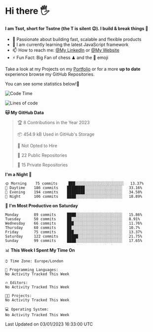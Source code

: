# Hi there :raised_hand_with_fingers_splayed:
#### I am Tsot, short for Tsotne (the T is silent :wink:). I build & break things :space_invader:
- :telescope: Passionate about building fast, scalable and flexible products
- :seedling: I am currently learning the latest JavaScript framework 
- :mailbox: How to reach me: [@My LinkedIn](https://www.linkedin.com/in/tsotne-gvadzabia/) or [@My Website](https://tsotne.co.uk/contact)
- :zap: Fun Fact: Big Fan of chess ♟ and the 👾 emoji

Take a look at my Projects on my [Portfolio](https://tsotne.co.uk/) or for a more **up to date** experience browse my GitHub Repositories.

You can see some statistics below!:space_invader:
<!--START_SECTION:waka-->
![Code Time](http://img.shields.io/badge/Code%20Time-761%20hrs%202%20mins-blue)

![Lines of code](https://img.shields.io/badge/From%20Hello%20World%20I%27ve%20Written-650%20Thousand%20lines%20of%20code-blue)

**🐱 My GitHub Data** 

> 🏆 8 Contributions in the Year 2023
 > 
> 📦 454.9 kB Used in GitHub's Storage 
 > 
> 🚫 Not Opted to Hire
 > 
> 📜 22 Public Repositories 
 > 
> 🔑 15 Private Repositories  
 > 
**I'm a Night 🦉** 

```text
🌞 Morning    75 commits     ███░░░░░░░░░░░░░░░░░░░░░░   13.37% 
🌆 Daytime    186 commits    ████████░░░░░░░░░░░░░░░░░   33.16% 
🌃 Evening    194 commits    ████████░░░░░░░░░░░░░░░░░   34.58% 
🌙 Night      106 commits    ████░░░░░░░░░░░░░░░░░░░░░   18.89%

```
📅 **I'm Most Productive on Saturday** 

```text
Monday       89 commits     ████░░░░░░░░░░░░░░░░░░░░░   15.86% 
Tuesday      50 commits     ██░░░░░░░░░░░░░░░░░░░░░░░   8.91% 
Wednesday    66 commits     ███░░░░░░░░░░░░░░░░░░░░░░   11.76% 
Thursday     60 commits     ██░░░░░░░░░░░░░░░░░░░░░░░   10.7% 
Friday       75 commits     ███░░░░░░░░░░░░░░░░░░░░░░   13.37% 
Saturday     122 commits    █████░░░░░░░░░░░░░░░░░░░░   21.75% 
Sunday       99 commits     ████░░░░░░░░░░░░░░░░░░░░░   17.65%

```


📊 **This Week I Spent My Time On** 

```text
⌚︎ Time Zone: Europe/London

💬 Programming Languages: 
No Activity Tracked This Week

🔥 Editors: 
No Activity Tracked This Week

🐱‍💻 Projects: 
No Activity Tracked This Week

💻 Operating System: 
No Activity Tracked This Week

```


 Last Updated on 03/01/2023 16:33:00 UTC
<!--END_SECTION:waka-->
